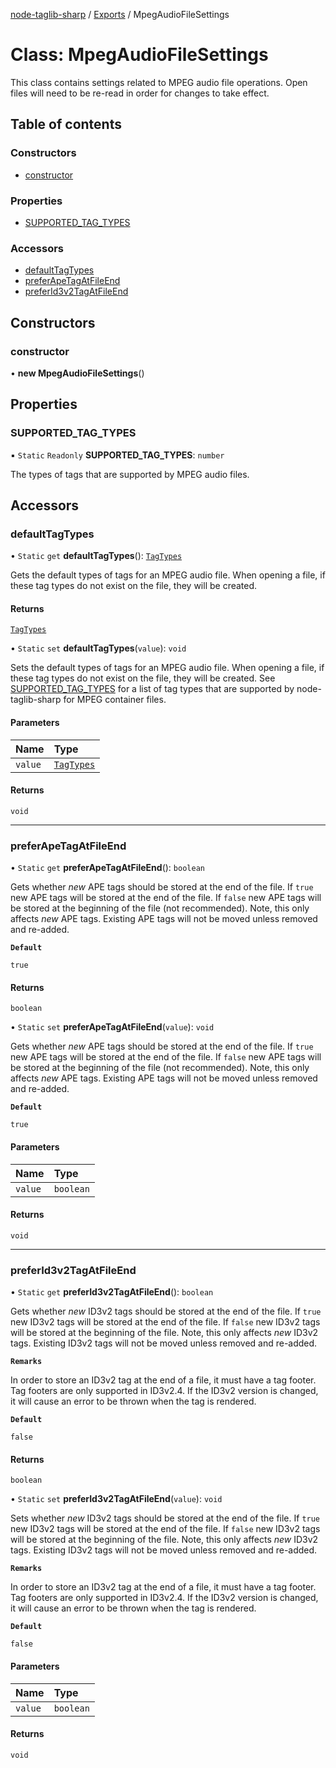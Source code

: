[node-taglib-sharp](../README.md) / [Exports](../modules.md) / MpegAudioFileSettings

# Class: MpegAudioFileSettings

This class contains settings related to MPEG audio file operations. Open files will need to be
re-read in order for changes to take effect.

## Table of contents

### Constructors

- [constructor](MpegAudioFileSettings.md#constructor)

### Properties

- [SUPPORTED\_TAG\_TYPES](MpegAudioFileSettings.md#supported_tag_types)

### Accessors

- [defaultTagTypes](MpegAudioFileSettings.md#defaulttagtypes)
- [preferApeTagAtFileEnd](MpegAudioFileSettings.md#preferapetagatfileend)
- [preferId3v2TagAtFileEnd](MpegAudioFileSettings.md#preferid3v2tagatfileend)

## Constructors

### constructor

• **new MpegAudioFileSettings**()

## Properties

### SUPPORTED\_TAG\_TYPES

▪ `Static` `Readonly` **SUPPORTED\_TAG\_TYPES**: `number`

The types of tags that are supported by MPEG audio files.

## Accessors

### defaultTagTypes

• `Static` `get` **defaultTagTypes**(): [`TagTypes`](../enums/TagTypes.md)

Gets the default types of tags for an MPEG audio file. When opening a file, if these tag
types do not exist on the file, they will be created.

#### Returns

[`TagTypes`](../enums/TagTypes.md)

• `Static` `set` **defaultTagTypes**(`value`): `void`

Sets the default types of tags for an MPEG audio file. When opening a file, if these tag
types do not exist on the file, they will be created. See [SUPPORTED_TAG_TYPES](MpegAudioFileSettings.md#supported_tag_types) for a
list of tag types that are supported by node-taglib-sharp for MPEG container files.

#### Parameters

| Name | Type |
| :------ | :------ |
| `value` | [`TagTypes`](../enums/TagTypes.md) |

#### Returns

`void`

___

### preferApeTagAtFileEnd

• `Static` `get` **preferApeTagAtFileEnd**(): `boolean`

Gets whether *new* APE tags should be stored at the end of the file. If `true` new
APE tags will be stored at the end of the file. If `false` new APE tags will be stored at
the beginning of the file (not recommended). Note, this only affects *new* APE tags.
Existing APE tags will not be moved unless removed and re-added.

**`Default`**

`true`

#### Returns

`boolean`

• `Static` `set` **preferApeTagAtFileEnd**(`value`): `void`

Gets whether *new* APE tags should be stored at the end of the file. If `true` new
APE tags will be stored at the end of the file. If `false` new APE tags will be stored at
the beginning of the file (not recommended). Note, this only affects *new* APE tags.
Existing APE tags will not be moved unless removed and re-added.

**`Default`**

`true`

#### Parameters

| Name | Type |
| :------ | :------ |
| `value` | `boolean` |

#### Returns

`void`

___

### preferId3v2TagAtFileEnd

• `Static` `get` **preferId3v2TagAtFileEnd**(): `boolean`

Gets whether *new* ID3v2 tags should be stored at the end of the file. If `true` new
ID3v2 tags will be stored at the end of the file. If `false` new ID3v2 tags will be stored
at the beginning of the file. Note, this only affects *new* ID3v2 tags. Existing ID3v2 tags
will not be moved unless removed and re-added.

**`Remarks`**

In order to store an ID3v2 tag at the end of a file, it must have a tag footer. Tag
    footers are only supported in ID3v2.4. If the ID3v2 version is changed, it will cause an
    error to be thrown when the tag is rendered.

**`Default`**

`false`

#### Returns

`boolean`

• `Static` `set` **preferId3v2TagAtFileEnd**(`value`): `void`

Sets whether *new* ID3v2 tags should be stored at the end of the file. If `true` new
ID3v2 tags will be stored at the end of the file. If `false` new ID3v2 tags will be stored
at the beginning of the file. Note, this only affects *new* ID3v2 tags. Existing ID3v2 tags
will not be moved unless removed and re-added.

**`Remarks`**

In order to store an ID3v2 tag at the end of a file, it must have a tag footer. Tag
    footers are only supported in ID3v2.4. If the ID3v2 version is changed, it will cause an
    error to be thrown when the tag is rendered.

**`Default`**

`false`

#### Parameters

| Name | Type |
| :------ | :------ |
| `value` | `boolean` |

#### Returns

`void`
